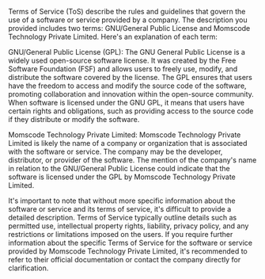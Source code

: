 Terms of Service (ToS) describe the rules and guidelines that govern the use of a software or service provided by a company. The description you provided includes two terms: GNU/General Public License and Momscode Technology Private Limited. Here's an explanation of each term:

GNU/General Public License (GPL):
The GNU General Public License is a widely used open-source software license. It was created by the Free Software Foundation (FSF) and allows users to freely use, modify, and distribute the software covered by the license. The GPL ensures that users have the freedom to access and modify the source code of the software, promoting collaboration and innovation within the open-source community. When software is licensed under the GNU GPL, it means that users have certain rights and obligations, such as providing access to the source code if they distribute or modify the software.

Momscode Technology Private Limited:
Momscode Technology Private Limited is likely the name of a company or organization that is associated with the software or service. The company may be the developer, distributor, or provider of the software. The mention of the company's name in relation to the GNU/General Public License could indicate that the software is licensed under the GPL by Momscode Technology Private Limited.

It's important to note that without more specific information about the software or service and its terms of service, it's difficult to provide a detailed description. Terms of Service typically outline details such as permitted use, intellectual property rights, liability, privacy policy, and any restrictions or limitations imposed on the users. If you require further information about the specific Terms of Service for the software or service provided by Momscode Technology Private Limited, it's recommended to refer to their official documentation or contact the company directly for clarification.
